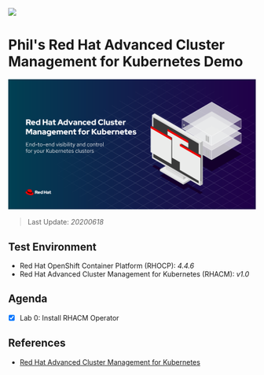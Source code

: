 ![](/images/redhat-slogan.jpg)

# Phil's Red Hat Advanced Cluster Management for Kubernetes Demo

![](/images/rhacm-banner.png)

> Last Update: *20200618*

## Test Environment
- Red Hat OpenShift Container Platform (RHOCP): *4.4.6*
- Red Hat Advanced Cluster Management for Kubernetes (RHACM): *v1.0*


## Agenda

- [x] Lab 0: Install RHACM Operator


## References
- [Red Hat Advanced Cluster Management for Kubernetes](https://www.redhat.com/en/technologies/management/advanced-cluster-management)
